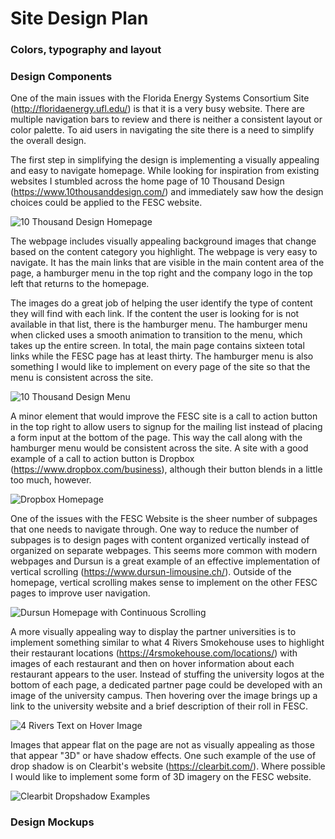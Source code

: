 # Site Design Plan

### Colors, typography and layout


### Design Components

One of the main issues with the Florida Energy Systems Consortium Site (http://floridaenergy.ufl.edu/) is that it is a very busy website.  There are multiple navigation bars to review and there is neither a consistent layout or color palette.  To aid users in navigating the site there is a need to simplify the overall design.

The first step in simplifying the design is implementing a visually appealing and easy to navigate homepage.  While looking for inspiration from existing websites I stumbled across the home page of 10 Thousand Design (https://www.10thousanddesign.com/) and immediately saw how the design choices could be applied to the FESC website.

![10 Thousand Design Homepage](https://james1992.github.io/html300-fesc/docs/10-thousand-design.PNG)

The webpage includes visually appealing background images that change based on the content category you highlight.  The webpage is very easy to navigate.  It has the main links that are visible in the main content area of the page, a hamburger menu in the top right and the company logo in the top left that returns to the homepage.

The images do a great job of helping the user identify the type of content they will find with each link.  If the content the user is looking for is not available in that list, there is the hamburger menu.  The hamburger menu when clicked uses a smooth animation to transition to the menu, which takes up the entire screen.  In total, the main page contains sixteen total links while the FESC page has at least thirty.  The hamburger menu is also something I would like to implement on every page of the site so that the menu is consistent across the site.

![10 Thousand Design Menu](https://james1992.github.io/html300-fesc/docs/10-thousand-design-menu.PNG)

A minor element that would improve the FESC site is a call to action button in the top right to allow users to signup for the mailing list instead of placing a form input at the bottom of the page.  This way the call along with the hamburger menu would be consistent across the site.  A site with a good example of a call to action button is Dropbox (https://www.dropbox.com/business), although their button blends in a little too much, however.

![Dropbox Homepage](https://james1992.github.io/html300-fesc/docs/dropbox-call-to-action.PNG)

One of the issues with the FESC Website is the sheer number of subpages that one needs to navigate through.  One way to reduce the number of subpages is to design pages with content organized vertically instead of organized on separate webpages.  This seems more common with modern webpages and Dursun is a great example of an effective implementation of vertical scrolling (https://www.dursun-limousine.ch/).  Outside of the homepage, vertical scrolling makes sense to implement on the other FESC pages to improve user navigation.

![Dursun Homepage with Continuous Scrolling](https://james1992.github.io/html300-fesc/docs/dursun-continuous-scrolling.PNG)

A more visually appealing way to display the partner universities is to implement something similar to what 4 Rivers Smokehouse uses to highlight their restaurant locations (https://4rsmokehouse.com/locations/) with images of each restaurant and then on hover information about each restaurant appears to the user.  Instead of stuffing the university logos at the bottom of each page, a dedicated partner page could be developed with an image of the university campus.  Then hovering over the image brings up a link to the university website and a brief description of their roll in FESC.

![4 Rivers Text on Hover Image](https://james1992.github.io/html300-fesc/docs/4-rivers-smoke-house-image-on-hover.PNG)

Images that appear flat on the page are not as visually appealing as those that appear "3D" or have shadow effects.  One such example of the use of drop shadow is on Clearbit's website (https://clearbit.com/).  Where possible I would like to implement some form of 3D imagery on the FESC website.

![Clearbit Dropshadow Examples](https://james1992.github.io/html300-fesc/docs/clearbit-drop-shadow.PNG)

### Design Mockups




